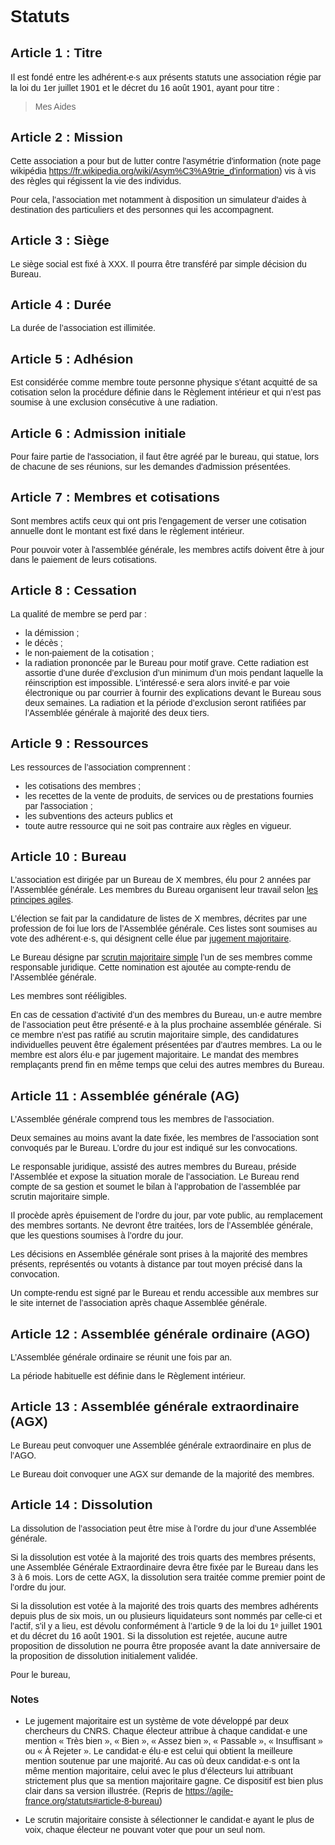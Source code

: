 # Statuts

## Titre

Il est fondé entre les adhérent‧e‧s aux présents statuts une association régie par la loi du 1er juillet 1901 et le décret du 16 août 1901, ayant pour titre :

> Mes Aides


## Mission

Cette association a pour but de lutter contre l'asymétrie d'information (note page wikipédia https://fr.wikipedia.org/wiki/Asym%C3%A9trie_d'information) vis à vis des règles qui régissent la vie des individus.

Pour cela, l’association met notamment à disposition un simulateur d'aides à destination des particuliers et des personnes qui les accompagnent.


## Siège

Le siège social est fixé à XXX. Il pourra être transféré par simple décision du Bureau.


## Durée

La durée de l’association est illimitée.


## Adhésion

Est considérée comme membre toute personne physique s’étant acquitté de sa cotisation selon la procédure définie dans le Règlement intérieur et qui n’est pas soumise à une exclusion consécutive à une radiation.


## Admission initiale

Pour faire partie de l'association, il faut être agréé par le bureau, qui statue, lors de chacune de ses réunions, sur les demandes d'admission présentées.


## Membres et cotisations

Sont membres actifs ceux qui ont pris l'engagement de verser une cotisation annuelle dont le montant est fixé dans le règlement intérieur.

Pour pouvoir voter à l'assemblée générale, les membres actifs doivent être à jour dans le paiement de leurs cotisations.


## Cessation

La qualité de membre se perd par&nbsp;:

- la démission&nbsp;;
- le décès&nbsp;;
- le non-paiement de la cotisation&nbsp;;
- la radiation prononcée par le Bureau pour motif grave. Cette radiation est assortie d’une durée d’exclusion d’un minimum d’un mois pendant laquelle la réinscription est impossible. L’intéressé·e sera alors invité·e par voie électronique ou par courrier à fournir des explications devant le Bureau sous deux semaines. La radiation et la période d’exclusion seront ratifiées par l’Assemblée générale à majorité des deux tiers.


## Ressources

Les ressources de l’association comprennent :

- les cotisations des membres&nbsp;;
- les recettes de la vente de produits, de services ou de prestations fournies par l'association&nbsp;;
- les subventions des acteurs publics et
- toute autre ressource qui ne soit pas contraire aux règles en vigueur.


## Bureau

L’association est dirigée par un Bureau de X membres, élu pour 2 années par l’Assemblée générale. Les membres du Bureau organisent leur travail selon [les principes agiles](https://agilemanifesto.org/iso/fr/manifesto.html).

L’élection se fait par la candidature de listes de X membres, décrites par une profession de foi lue lors de l’Assemblée générale. Ces listes sont soumises au vote des adhérent·e·s, qui désignent celle élue par [jugement majoritaire](#jugement-majoritaire).

Le Bureau désigne par [scrutin majoritaire simple](#scrutin-majoritaire) l’un de ses membres comme responsable juridique. Cette nomination est ajoutée au compte-rendu de l’Assemblée générale.

Les membres sont rééligibles.

En cas de cessation d’activité d’un des membres du Bureau, un·e autre membre de l’association peut être présenté·e à la plus prochaine assemblée générale. Si ce membre n’est pas ratifié au scrutin majoritaire simple, des candidatures individuelles peuvent être également présentées par d’autres membres. La ou le membre est alors élu·e par jugement majoritaire. Le mandat des membres remplaçants prend fin en même temps que celui des autres membres du Bureau.


## Assemblée générale (AG)

L’Assemblée générale comprend tous les membres de l’association.

Deux semaines au moins avant la date fixée, les membres de l’association sont convoqués par le Bureau. L’ordre du jour est indiqué sur les convocations.

Le responsable juridique, assisté des autres membres du Bureau, préside l’Assemblée et expose la situation morale de l’association. Le Bureau rend compte de sa gestion et soumet le bilan à l’approbation de l’assemblée par scrutin majoritaire simple.

Il procède après épuisement de l’ordre du jour, par vote public, au remplacement des membres sortants. Ne devront être traitées, lors de l’Assemblée générale, que les questions soumises à l’ordre du jour.

Les décisions en Assemblée générale sont prises à la majorité des membres présents, représentés ou votants à distance par tout moyen précisé dans la convocation.

Un compte-rendu est signé par le Bureau et rendu accessible aux membres sur le site internet de l’association après chaque Assemblée générale.


## Assemblée générale ordinaire (AGO)

L’Assemblée générale ordinaire se réunit une fois par an.

La période habituelle est définie dans le Règlement intérieur.


## Assemblée générale extraordinaire (AGX)

Le Bureau peut convoquer une Assemblée générale extraordinaire en plus de l’AGO.

Le Bureau doit convoquer une AGX sur demande de la majorité des membres.


## Dissolution

La dissolution de l’association peut être mise à l’ordre du jour d’une Assemblée générale.

Si la dissolution est votée à la majorité des trois quarts des membres présents, une Assemblée Générale Extraordinaire devra être fixée par le Bureau dans les 3 à 6 mois. Lors de cette AGX, la dissolution sera traitée comme premier point de l’ordre du jour.

Si la dissolution est votée à la majorité des trois quarts des membres adhérents depuis plus de six mois, un ou plusieurs liquidateurs sont nommés par celle-ci et l’actif, s’il y a lieu, est dévolu conformément à l’article 9 de la loi du 1ᵉ juillet 1901 et du décret du 16 août 1901. Si la dissolution est rejetée, aucune autre proposition de dissolution ne pourra être proposée avant la date anniversaire de la proposition de dissolution initialement validée.

Pour le bureau,

### Notes

- <span id="jugement-majoritaire" />Le jugement majoritaire est un système de vote développé par deux chercheurs du CNRS. Chaque électeur attribue à chaque candidat·e une mention « Très bien », « Bien », « Assez bien », « Passable », « Insuffisant » ou « À Rejeter ». Le candidat·e élu·e est celui qui obtient la meilleure mention soutenue par une majorité. Au cas où deux candidat·e·s ont la même mention majoritaire, celui avec le plus d’électeurs lui attribuant strictement plus que sa mention majoritaire gagne. Ce dispositif est bien plus clair dans sa version illustrée. (Repris de https://agile-france.org/statuts#article-8-bureau)

- <span id="scrutin-majoritaire" />Le scrutin majoritaire consiste à sélectionner le candidat·e ayant le plus de voix, chaque électeur ne pouvant voter que pour un seul nom.

<style type="text/css">
  body {
    font-family: sans-serif;
    counter-reset: article;
  }

  h2::before {
    counter-increment: article;
    content: "Article " counter(article) " : ";
  }
</style>
